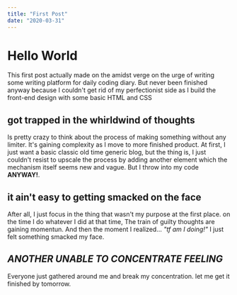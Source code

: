 ```yaml
---
title: "First Post"
date: "2020-03-31"
---
```


# Hello World

This first post actually made on the amidst verge on the urge of writing some writing platform for daily coding diary. But never been finished anyway because I couldn't get rid of my perfectionist side as I build the front-end design with some basic HTML and CSS

## got trapped in the whirldwind of thoughts

Is pretty crazy to think about the process of making something without any limiter. It's gaining complexity as I move to more finished product.
At first, I just want a basic classic old time generic blog, but the thing is, I just couldn't resist to upscale the process by adding another element which the mechanism itself seems new and vague. But I throw into my code **ANYWAY!**.

## it ain't easy to getting smacked on the face

After all, I just focus in the thing that wasn't my purpose at the first place. on the time I do whatever I did at that time, The train of guilty thoughts are gaining momentun. And then the moment I realized... _"tf am I doing!"_ I just felt something smacked my face.

## **_ANOTHER UNABLE TO CONCENTRATE FEELING_**

Everyone just gathered around me and break my concentration. let me get it finished by tomorrow.
